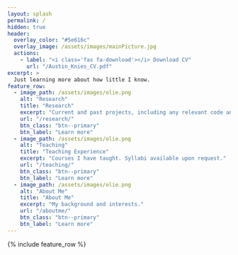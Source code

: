```yaml
---
layout: splash
permalink: /
hidden: true
header:
  overlay_color: "#5e616c"
  overlay_image: /assets/images/mainPicture.jpg
  actions:
    - label: "<i class='fas fa-download'></i> Download CV"
      url: "/Austin_Knies_CV.pdf"
excerpt: >
  Just learning more about how little I know.
feature_row:
  - image_path: /assets/images/olie.png
    alt: "Research"
    title: "Research"
    excerpt: "Current and past projects, including any relevant code and documentation."
    url: "/research/"
    btn_class: "btn--primary"
    btn_label: "Learn more"
  - image_path: /assets/images/olie.png
    alt: "Teaching"
    title: "Teaching Experience"
    excerpt: "Courses I have taught. Syllabi available upon request."
    url: "/teaching/"
    btn_class: "btn--primary"
    btn_label: "Learn more"
  - image_path: /assets/images/olie.png
    alt: "About Me"
    title: "About Me"
    excerpt: "My background and interests."
    url: "/aboutme/"
    btn_class: "btn--primary"
    btn_label: "Learn more"      
---
```


{% include feature_row %}
